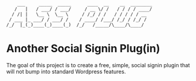 ```
    ___     _____  _____      ____  __    __  ________
   /   |   / ___/ / ___/     / __ \/ /   / / / / ____/
  / /| |   \__ \  \__ \     / /_/ / /   / / / / / __  
 / ___ |_ ___/ / ___/ /    / ____/ /___/ /_/ / /_/ /  
/_/  |_(_)____(_)____(_)  /_/   /_____/\____/\____/   
```

# Another Social Signin Plug(in)

The goal of this project is to create a free, simple, social signin plugin 
that will not bump into standard Wordpress features.


